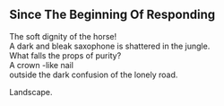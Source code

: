 Since The Beginning Of Responding
---------------------------------
The soft dignity of the horse!  
A dark and bleak saxophone is shattered in the jungle.  
What falls the props of purity?  
A crown -like nail  
outside the dark confusion of the lonely road.  
  
Landscape.  
